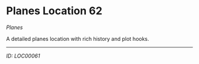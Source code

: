 # Planes Location 62

*Planes*

A detailed planes location with rich history and plot hooks.

---
*ID: LOC00061*